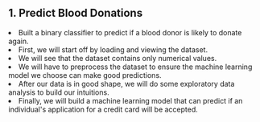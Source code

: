 ## 1. Predict Blood Donations

<li>Built a binary classifier to predict if a blood donor is likely to donate again.</li>

<li>First, we will start off by loading and viewing the dataset.</li>
<li>We will see that the dataset contains only numerical values.</li>
<li>We will have to preprocess the dataset to ensure the machine learning model we choose can make good predictions.</li>
<li>After our data is in good shape, we will do some exploratory data analysis to build our intuitions.</li>
<li>Finally, we will build a machine learning model that can predict if an individual's application for a credit card will be accepted.</li>
</ul>
